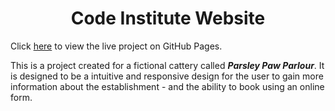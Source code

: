 <h1 align="center">Code Institute Website</h1>

Click [here](https://codeinstitute.net) to view the live project on GitHub Pages.

This is a project created for a fictional cattery called ***Parsley Paw Parlour***. It is designed to be a intuitive and responsive design for the user to gain more information about the establishment - and the ability to book using an online form.
